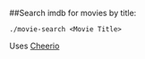 ##Search imdb for movies by title:

`./movie-search <Movie Title>`

Uses [Cheerio](https://www.npmjs.com/package/cheerio "Cheerio on npm")

